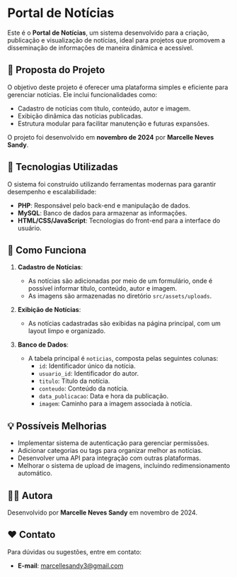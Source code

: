 # Portal de Notícias

Este é o **Portal de Notícias**, um sistema desenvolvido para a criação, publicação e visualização de notícias, ideal para projetos que promovem a disseminação de informações de maneira dinâmica e acessível.

## 💖 Proposta do Projeto

O objetivo deste projeto é oferecer uma plataforma simples e eficiente para gerenciar notícias. Ele inclui funcionalidades como:
- Cadastro de notícias com título, conteúdo, autor e imagem.
- Exibição dinâmica das notícias publicadas.
- Estrutura modular para facilitar manutenção e futuras expansões.

O projeto foi desenvolvido em **novembro de 2024** por **Marcelle Neves Sandy**.

## 🔧 Tecnologias Utilizadas

O sistema foi construído utilizando ferramentas modernas para garantir desempenho e escalabilidade:
- **PHP**: Responsável pelo back-end e manipulação de dados.
- **MySQL**: Banco de dados para armazenar as informações.
- **HTML/CSS/JavaScript**: Tecnologias do front-end para a interface do usuário.

## 🚀 Como Funciona

1. **Cadastro de Notícias**:
   - As notícias são adicionadas por meio de um formulário, onde é possível informar título, conteúdo, autor e imagem.
   - As imagens são armazenadas no diretório `src/assets/uploads`.

2. **Exibição de Notícias**:
   - As notícias cadastradas são exibidas na página principal, com um layout limpo e organizado.

3. **Banco de Dados**:
   - A tabela principal é `noticias`, composta pelas seguintes colunas:
     - `id`: Identificador único da notícia.
     - `usuario_id`: Identificador do autor.
     - `titulo`: Título da notícia.
     - `conteudo`: Conteúdo da notícia.
     - `data_publicacao`: Data e hora da publicação.
     - `imagem`: Caminho para a imagem associada à notícia.

## 💡 Possíveis Melhorias

- Implementar sistema de autenticação para gerenciar permissões.
- Adicionar categorias ou tags para organizar melhor as notícias.
- Desenvolver uma API para integração com outras plataformas.
- Melhorar o sistema de upload de imagens, incluindo redimensionamento automático.

## 👩🏻 Autora

Desenvolvido por **Marcelle Neves Sandy** em novembro de 2024.

## ❤️ Contato

Para dúvidas ou sugestões, entre em contato:
- **E-mail**: marcellesandy3@gmail.com
